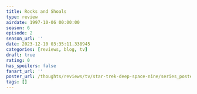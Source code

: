 ```yaml
---
title: Rocks and Shoals
type: review
airdate: 1997-10-06 00:00:00
season: 6
episode: 2
season_url: ''
date: 2023-12-10 03:35:11.338945
categories: [reviews, blog, tv]
draft: true
rating: 0
has_spoilers: false
fanart_url: ''
poster_url: /thoughts/reviews/tv/star-trek-deep-space-nine/series_poster.jpg
tags: []
---
```


